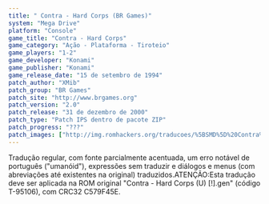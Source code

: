 ```yaml
---
title: " Contra - Hard Corps (BR Games)"
system: "Mega Drive"
platform: "Console"
game_title: "Contra - Hard Corps"
game_category: "Ação - Plataforma - Tiroteio"
game_players: "1-2"
game_developer: "Konami"
game_publisher: "Konami"
game_release_date: "15 de setembro de 1994"
patch_author: "XMib"
patch_group: "BR Games"
patch_site: "http://www.brgames.org"
patch_version: "2.0"
patch_release: "31 de dezembro de 2000"
patch_type: "Patch IPS dentro de pacote ZIP"
patch_progress: "???"
patch_images: ["http://img.romhackers.org/traducoes/%5BSMD%5D%20Contra%20-%20Hard%20Corps%20-%20BR%20Games%20-%201.png","http://img.romhackers.org/traducoes/%5BSMD%5D%20Contra%20-%20Hard%20Corps%20-%20BR%20Games%20-%202.png","http://img.romhackers.org/traducoes/%5BSMD%5D%20Contra%20-%20Hard%20Corps%20-%20BR%20Games%20-%203.png"]
---
```

Tradução regular, com fonte parcialmente acentuada, um erro notável de português ("umanóid"), expressões sem traduzir e diálogos e menus (com abreviações até existentes na original) traduzidos.ATENÇÃO:Esta tradução deve ser aplicada na ROM original "Contra - Hard Corps (U) [!].gen" (código T-95106), com CRC32 C579F45E.